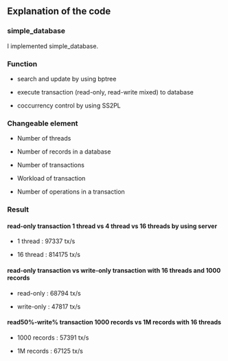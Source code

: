 ## Explanation of the code

### simple_database

I implemented simple_database.

### Function

* search and update by using bptree

* execute transaction (read-only, read-write mixed) to database

* coccurrency control by using SS2PL

### Changeable element

* Number of threads

* Number of records in a database

* Number of transactions

* Workload of transaction

* Number of operations in a transaction

### Result

#### read-only transaction 1 thread vs 4 thread vs 16 threads by using server

* 1 thread : 97337 tx/s

* 16 thread : 814175 tx/s

#### read-only transaction vs write-only transaction with 16 threads and 1000 records

* read-only : 68794 tx/s

* write-only : 47817 tx/s

#### read50%-write% transaction 1000 records vs 1M records with 16 threads

* 1000 records :  57391 tx/s

* 1M records : 67125 tx/s
